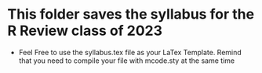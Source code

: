 # This folder saves the syllabus for the R Review class of 2023

* Feel Free to use the syllabus.tex file as your LaTex Template. Remind that you need to compile your file with mcode.sty at the same time
